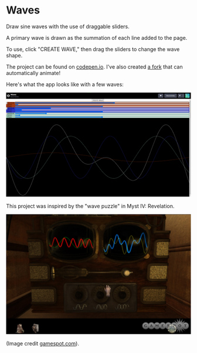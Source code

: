 # Waves

Draw sine waves with the use of draggable sliders.

A primary wave is drawn as the summation of each line added to the page.

To use, click "CREATE WAVE," then drag the sliders to change the wave shape.

The project can be found on [codepen.io](https://codepen.io/aholmes/full/gBNbKN). I've also created [a fork](https://codepen.io/aholmes/full/wvPKyyp) that can automatically animate!

Here's what the app looks like with a few waves:

![](img/app.png)

This project was inspired by the "wave puzzle" in Myst IV: Revelation.

![](img/606322-920187_20040924_004.jpg)

(Image credit [gamespot.com](https://www.gamespot.com/articles/myst-iv-revelation-final-impressions/1100-6108695/)).
